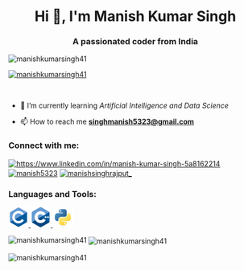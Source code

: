 <h1 align="center">Hi 👋, I'm Manish Kumar Singh</h1>
<h3 align="center">A passionated coder from India</h3>

<p align="left"> <img src="https://komarev.com/ghpvc/?username=manishkumarsingh41&label=Profile%20views&color=0e75b6&style=flat" alt="manishkumarsingh41" /> </p>

<p align="left"> <a href="https://github.com/ryo-ma/github-profile-trophy"><img src="https://github-profile-trophy.vercel.app/?username=manishkumarsingh41" alt="manishkumarsingh41" /></a> </p>

<p align="left"> <a href="https://twitter.com/" target="blank"><img src="https://img.shields.io/twitter/follow/?logo=twitter&style=for-the-badge" alt="" /></a> </p>

- 🌱 I’m currently learning *Artificial Intelligence and Data Science*

- 📫 How to reach me **singhmanish5323@gmail.com**

<h3 align="left">Connect with me:</h3>
<p align="left">
<a href="https://linkedin.com/in/https://www.linkedin.com/in/manish-kumar-singh-5a8162214" target="blank"><img align="center" src="https://raw.githubusercontent.com/rahuldkjain/github-profile-readme-generator/master/src/images/icons/Social/linked-in-alt.svg" alt="https://www.linkedin.com/in/manish-kumar-singh-5a8162214" height="30" width="40" /></a>
<a href="https://kaggle.com/manish5323" target="blank"><img align="center" src="https://raw.githubusercontent.com/rahuldkjain/github-profile-readme-generator/master/src/images/icons/Social/kaggle.svg" alt="manish5323" height="30" width="40" /></a>
<a href="https://instagram.com/manishsinghrajput_" target="blank"><img align="center" src="https://raw.githubusercontent.com/rahuldkjain/github-profile-readme-generator/master/src/images/icons/Social/instagram.svg" alt="manishsinghrajput_" height="30" width="40" /></a>
</p>

<h3 align="left">Languages and Tools:</h3>
<p align="left"> <a href="https://www.cprogramming.com/" target="_blank" rel="noreferrer"> <img src="https://raw.githubusercontent.com/devicons/devicon/master/icons/c/c-original.svg" alt="c" width="40" height="40"/> </a> <a href="https://www.w3schools.com/cpp/" target="_blank" rel="noreferrer"> <img src="https://raw.githubusercontent.com/devicons/devicon/master/icons/cplusplus/cplusplus-original.svg" alt="cplusplus" width="40" height="40"/> </a> <a href="https://www.python.org" target="_blank" rel="noreferrer"> <img src="https://raw.githubusercontent.com/devicons/devicon/master/icons/python/python-original.svg" alt="python" width="40" height="40"/> </a> </p>

<p><img align="left" src="https://github-readme-stats.vercel.app/api/top-langs?username=manishkumarsingh41&show_icons=true&locale=en&layout=compact" alt="manishkumarsingh41" /></p>

<p>&nbsp;<img align="center" src="https://github-readme-stats.vercel.app/api?username=manishkumarsingh41&show_icons=true&locale=en" alt="manishkumarsingh41" /></p>

<p><img align="center" src="https://github-readme-streak-stats.herokuapp.com/?user=manishkumarsingh41&" alt="manishkumarsingh41" /></p>
